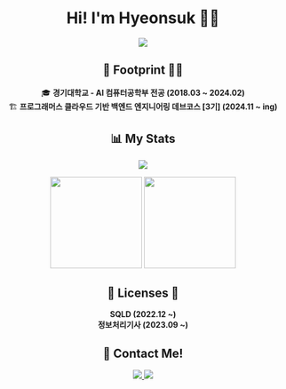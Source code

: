<h1 align="center">Hi! I'm Hyeonsuk 🙋‍♂️</h1>

<p align="center">
  <img src="https://readme-typing-svg.herokuapp.com?font=Fira+Code&weight=600&pause=1000&color=F7A8B8&center=true&vCenter=true&width=450&height=45&lines=Backend+Engineer;Always+learning+new+things!"/>
</p>

<h2 align="center">👣 Footprint 🚶‍♂️</h2>
<p align="center">
  🎓 <b>경기대학교 - AI 컴퓨터공학부 전공 (2018.03 ~ 2024.02)</b><br>
  🏗 <b>프로그래머스 클라우드 기반 백엔드 엔지니어링 데브코스 [3기] (2024.11 ~ ing)</b>
</p>

<h2 align="center">📊 My Stats</h2>
<p align="center">
  <img src="https://hits.seeyoufarm.com/api/count/incr/badge.svg?url=https%3A%2F%2Fgithub.com%2Fjanghyeonsuk&count_bg=%23F29494&title_bg=%232F2E2E&icon=github.svg&icon_color=%23FFFFFF&title=Github+Views&edge_flat=false"/>
</p>

<p align="center">
  <img src="https://github-readme-stats.vercel.app/api?username=janghyeonsuk&show_icons=true&theme=dark" height="165">
  <img src="https://github-readme-stats.vercel.app/api/top-langs/?username=janghyeonsuk&layout=compact&theme=dark" height="165">
</p>

<h2 align="center">📃 Licenses 📜</h2>
<p align="center">
  <b>SQLD (2022.12 ~)</b><br>
  <b>정보처리기사 (2023.09 ~)</b>
</p>

<h2 align="center">🚀 Contact Me!</h2>
<p align="center">
  <a href="mailto:devhyeonsuk@gmail.com">
    <img src="https://img.shields.io/badge/Gmail-d14836?style=flat&logo=Gmail&logoColor=white"/>
  </a>
  <a href="https://velog.io/@janghyeonsuk/posts">
    <img src="https://img.shields.io/badge/Velog-20C997?style=flat&logo=Velog&logoColor=white"/>
  </a>
</p>
